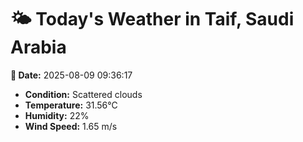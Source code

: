 # 🌤️ Today's Weather in Taif, Saudi Arabia

**📅 Date:** 2025-08-09 09:36:17

- **Condition:** Scattered clouds
- **Temperature:** 31.56°C
- **Humidity:** 22%
- **Wind Speed:** 1.65 m/s
